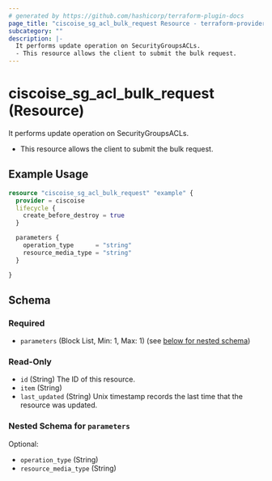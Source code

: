 ```yaml
---
# generated by https://github.com/hashicorp/terraform-plugin-docs
page_title: "ciscoise_sg_acl_bulk_request Resource - terraform-provider-ciscoise"
subcategory: ""
description: |-
  It performs update operation on SecurityGroupsACLs.
  - This resource allows the client to submit the bulk request.
---
```


# ciscoise_sg_acl_bulk_request (Resource)

It performs update operation on SecurityGroupsACLs.
- This resource allows the client to submit the bulk request.

## Example Usage

```terraform
resource "ciscoise_sg_acl_bulk_request" "example" {
  provider = ciscoise
  lifecycle {
    create_before_destroy = true
  }

  parameters {
    operation_type      = "string"
    resource_media_type = "string"
  }

}
```

<!-- schema generated by tfplugindocs -->
## Schema

### Required

- `parameters` (Block List, Min: 1, Max: 1) (see [below for nested schema](#nestedblock--parameters))

### Read-Only

- `id` (String) The ID of this resource.
- `item` (String)
- `last_updated` (String) Unix timestamp records the last time that the resource was updated.

<a id="nestedblock--parameters"></a>
### Nested Schema for `parameters`

Optional:

- `operation_type` (String)
- `resource_media_type` (String)


